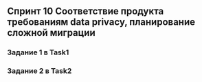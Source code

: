 ## Спринт 10 Соответствие продукта требованиям data privacy, планирование сложной миграции

### Задание 1 в Task1
### Задание 2 в Task2